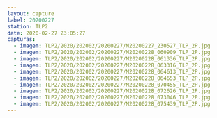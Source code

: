 ```yaml
---
layout: capture
label: 20200227
station: TLP2
date: 2020-02-27 23:05:27
capturas:
  - imagem: TLP2/2020/202002/20200227/M20200227_230527_TLP_2P.jpg
  - imagem: TLP2/2020/202002/20200227/M20200228_060909_TLP_2P.jpg
  - imagem: TLP2/2020/202002/20200227/M20200228_061336_TLP_2P.jpg
  - imagem: TLP2/2020/202002/20200227/M20200228_063316_TLP_2P.jpg
  - imagem: TLP2/2020/202002/20200227/M20200228_064613_TLP_2P.jpg
  - imagem: TLP2/2020/202002/20200227/M20200228_064653_TLP_2P.jpg
  - imagem: TLP2/2020/202002/20200227/M20200228_070455_TLP_2P.jpg
  - imagem: TLP2/2020/202002/20200227/M20200228_072626_TLP_2P.jpg
  - imagem: TLP2/2020/202002/20200227/M20200228_073046_TLP_2P.jpg
  - imagem: TLP2/2020/202002/20200227/M20200228_075439_TLP_2P.jpg
---
```

